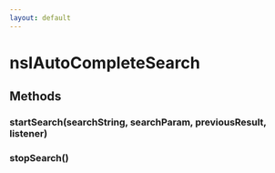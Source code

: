 ```yaml
---
layout: default
---
```


# nsIAutoCompleteSearch #

## Methods ##

### startSearch(searchString, searchParam, previousResult, listener) ###

### stopSearch() ###
